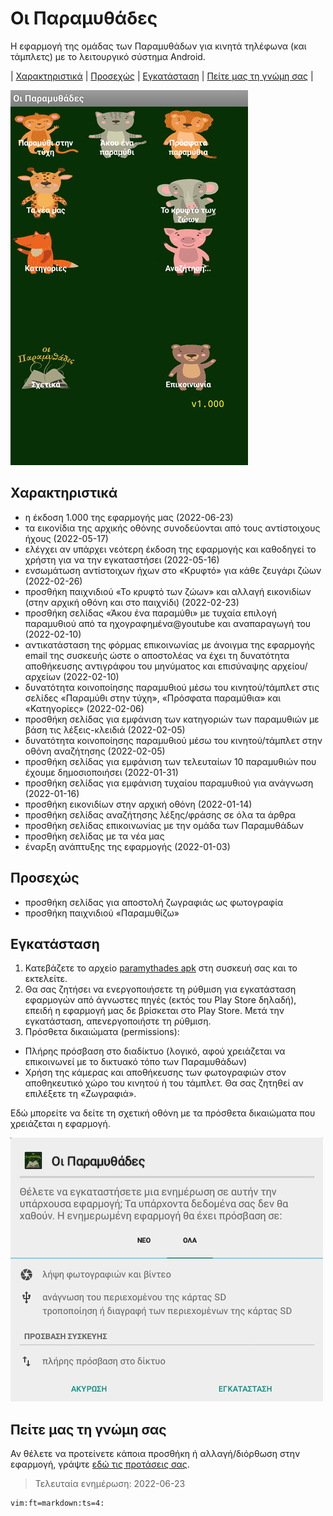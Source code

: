 # Οι Παραμυθάδες

Η εφαρμογή της ομάδας των Παραμυθάδων για κινητά τηλέφωνα (και τάμπλετς) με το λειτουργικό σύστημα Android.

| [Χαρακτηριστικά](#χαρακτηριστικά)
| [Προσεχώς](#προσεχώς)
| [Εγκατάσταση](#εγκατάσταση)
| [Πείτε μας τη γνώμη σας](#πείτε)
|

![Η αρχική οθόνη της εφαρμογής](./images/paramythades-app-home-screen.jpg)

## <a name="χαρακτηριστικά"></a>Χαρακτηριστικά

- η έκδοση 1.000 της εφαρμογής μας (2022-06-23)
- τα εικονίδια της αρχικής οθόνης συνοδεύονται από τους αντίστοιχους ήχους (2022-05-17)
- ελέγχει αν υπάρχει νεότερη έκδοση της εφαρμογής και καθοδηγεί το χρήστη για να την εγκαταστήσει (2022-05-16)
- ενσωμάτωση αντίστοιχων ήχων στο «Κρυφτό» για κάθε ζευγάρι ζώων (2022-02-26)
- προσθήκη παιχνιδιού «Το κρυφτό των ζώων» και αλλαγή εικονιδίων (στην αρχική οθόνη και στο παιχνίδι) (2022-02-23)
- προσθήκη σελίδας «Άκου ένα παραμύθι» με τυχαία επιλογή παραμυθιού από τα ηχογραφημένα@youtube και αναπαραγωγή του (2022-02-10)
- αντικατάσταση της φόρμας επικοινωνίας με άνοιγμα της εφαρμογής email της συσκευής ώστε ο αποστολέας να έχει τη δυνατότητα αποθήκευσης αντιγράφου του μηνύματος και επισύναψης αρχείου/αρχείων (2022-02-10)
- δυνατότητα κοινοποίησης παραμυθιού μέσω του κινητού/τάμπλετ στις σελίδες «Παραμύθι στην τύχη», «Πρόσφατα παραμύθια» και «Κατηγορίες» (2022-02-06)
- προσθήκη σελίδας για εμφάνιση των κατηγοριών των παραμυθιών με βάση τις λέξεις-κλειδιά (2022-02-05)
- δυνατότητα κοινοποίησης παραμυθιού μέσω του κινητού/τάμπλετ στην οθόνη αναζήτησης (2022-02-05)
- προσθήκη σελίδας για εμφάνιση των τελευταίων 10 παραμυθιών που έχουμε δημοσιοποιήσει (2022-01-31)
- προσθήκη σελίδας για εμφάνιση τυχαίου παραμυθιού για ανάγνωση (2022-01-16)
- προσθήκη εικονιδίων στην αρχική οθόνη (2022-01-14)
- προσθήκη σελίδας αναζήτησης λέξης/φράσης σε όλα τα άρθρα
- προσθήκη σελίδας επικοινωνίας με την ομάδα των Παραμυθάδων
- προσθήκη σελίδας με τα νέα μας
- έναρξη ανάπτυξης της εφαρμογής (2022-01-03)

## <a name="προσεχώς"></a>Προσεχώς

- προσθήκη σελίδας για αποστολή ζωγραφιάς ως φωτογραφία
- προσθήκη παιχνιδιού «Παραμυθίζω»

## <a name="εγκατάσταση"></a>Εγκατάσταση

1. Κατεβάζετε το αρχείο [paramythades apk](paramythades.apk) στη συσκευή σας και το εκτελείτε.
2. Θα σας ζητήσει να ενεργοποιήσετε τη ρύθμιση για εγκατάσταση εφαρμογών από άγνωστες πηγές (εκτός του Play Store δηλαδή), επειδή η εφαρμογή μας δε βρίσκεται στο Play Store. Μετά την εγκατάσταση, απενεργοποιήστε τη ρύθμιση.
3. Πρόσθετα δικαιώματα (permissions):
 * Πλήρης πρόσβαση στο διαδίκτυο (λογικό, αφού χρειάζεται να επικοινωνεί με το δικτυακό τόπο των Παραμυθάδων)
 * Χρήση της κάμερας και αποθήκευσης των φωτογραφιών στον αποθηκευτικό χώρο του κινητού ή του τάμπλετ. Θα σας ζητηθεί αν επιλέξετε τη «Ζωγραφιά».

Εδώ μπορείτε να δείτε τη σχετική οθόνη με τα πρόσθετα δικαιώματα που χρειάζεται η εφαρμογή.

![τα πρόσθετα δικαιώματα που χρειάζεται η εφαρμογή](./images/paramythades-app-permissions.jpg)

## <a name="πείτε"></a>Πείτε μας τη γνώμη σας

Αν θέλετε να προτείνετε κάποια προσθήκη ή αλλαγή/διόρθωση στην εφαρμογή, γράψτε [εδώ τις προτάσεις σας](https://aptlogs.com/paramythades/mobile_app_poll.php).

> Τελευταία ενημέρωση: 2022-06-23


	vim:ft=markdown:ts=4:

